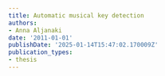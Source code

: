 ```yaml
---
title: Automatic musical key detection
authors:
- Anna Aljanaki
date: '2011-01-01'
publishDate: '2025-01-14T15:47:02.170009Z'
publication_types:
- thesis
---
```

